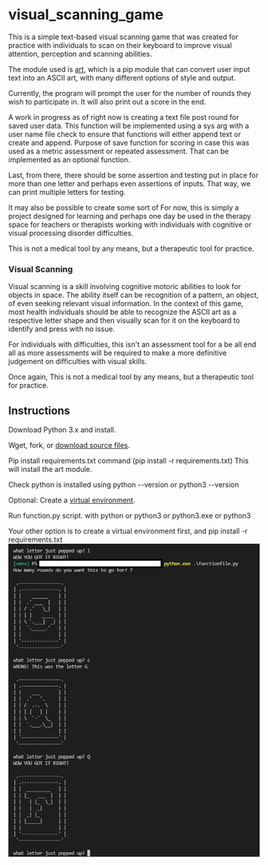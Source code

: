 # visual_scanning_game
This is a simple text-based visual scanning game that was created for practice with individuals to scan on their keyboard to improve visual attention, perception and scanning abilities.

The module used is [art](https://pypi.org/project/art/), which is a pip module that can convert user input text into an ASCII art, with many different options of style and output.

Currently, the program will prompt the user for the number of rounds they wish to participate in. It will also print out a score in the end.

A work in progress as of right now is creating a text file post round for saved user data. This function will be implemented using a sys arg with a user name file check to ensure that functions will either append text or create and append. Purpose of save function for scoring in case this was used as a metric assessment or repeated assessment. That can be implemented as an optional function.

Last, from there, there should be some assertion and testing put in place for more than one letter and perhaps even assertions of inputs. That way, we can print multiple letters for testing.

It may also be possible to create some sort of For now, this is simply a project designed for learning and perhaps one day be used in the therapy space for teachers or therapists working with individuals with cognitive or visual processing disorder difficulties.

This is not a medical tool by any means, but a therapeutic tool for practice.

<h3>Visual Scanning</h3>
Visual scanning is a skill involving cognitive motoric abilities to look for objects in space. The ability itself can be recognition of a pattern, an object, of even seeking relevant visual information. In the context of this game, most health individuals should be able to recognize the ASCII art as a respective letter shape and then visually scan for it on the keyboard to identify and press with no issue.

For individuals with difficulties, this isn't an assessment tool for a be all end all as more assessments will be required to make a more definitive judgement on difficulties with visual skills.

Once again, This is not a medical tool by any means, but a therapeutic tool for practice.

<h2>Instructions</h2>
Download Python 3.x and install.

Wget, fork, or [download source files](https://www.alphr.com/download-files-github/).

Pip install requirements.txt command (pip install -r requirements.txt) This will install the art module.

Check python is installed using python --version or python3 --version

Optional: Create a [virtual environment](https://docs.python.org/3/library/venv.html). 

Run function.py script. with python or python3 or python3.exe or python3

Your other option is to create a virtual environment first, and pip install -r requirements.txt
![image](https://github.com/kawangwong/visual_scanning_game/blob/main/Screenshot.jpg?raw=true)
